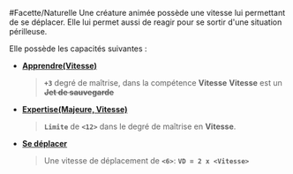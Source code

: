 #Facette/Naturelle 
Une créature animée possède une vitesse lui permettant de se déplacer. Elle lui permet aussi de reagir pour se sortir d'une situation périlleuse.

Elle possède les capacités suivantes :
* **[Apprendre(Vitesse)](###)**
    > **`+3`** degré de maîtrise, dans la compétence **Vitesse**
   > **Vitesse** est un ~~**Jet de sauvegarde**~~
* **[Expertise(Majeure, Vitesse)](https://trello.com/c/0EKOzT2h)**
    > **`Limite`** de **`<12>`** dans le degré de maîtrise en **Vitesse**.
* **[Se déplacer](https://trello.com/c/Lde8ahaS)**
    > Une vitesse de déplacement de **`<6>`**:
    >     **`VD = 2 x <Vitesse>`**